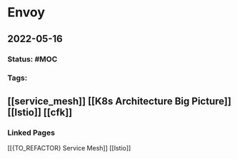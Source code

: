 # Envoy
## 2022-05-16

### Status: #MOC
### Tags:
[[service_mesh]] [[K8s Architecture Big Picture]] [[Istio]] [[cfk]]
---
### Linked Pages

[[{TO_REFACTOR} Service Mesh]]
[[Istio]]
